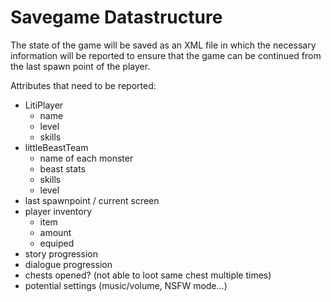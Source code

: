 # Savegame Datastructure

The state of the game will be saved as an XML file in which the necessary information will be reported to ensure that the game can be continued from the last spawn point of the player.

Attributes that need to be reported: 
* LitiPlayer
	* name
	* level
	* skills
* littleBeastTeam
	* name of each monster
	* beast stats
	* skills
	* level
* last spawnpoint / current screen
* player inventory
	* item
	* amount
	* equiped
* story progression
* dialogue progression
* chests opened? (not able to loot same chest multiple times)
* potential settings (music/volume, NSFW mode...)